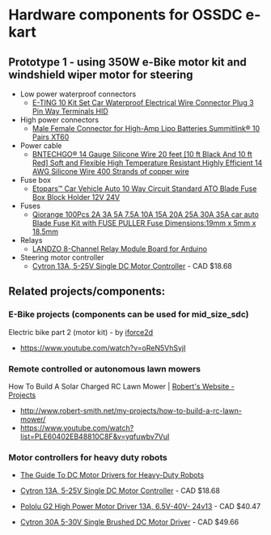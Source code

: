 
# Hardware components for OSSDC e-kart 

## Prototype 1 - using 350W e-Bike motor kit and windshield wiper motor for steering

- Low power waterproof connectors
    - [E-TING 10 Kit Set Car Waterproof Electrical Wire Connector Plug 3 Pin Way Terminals HID](http://a.co/cDR3Unm)
- High power connectors
    - [Male Female Connector for High-Amp Lipo Batteries Summitlink® 10 Pairs XT60](http://a.co/753VSJl)
- Power cable
    - [BNTECHGO® 14 Gauge Silicone Wire 20 feet [10 ft Black And 10 ft Red] Soft and Flexible High Temperature Resistant Highly Efficient 14 AWG Silicone Wire 400 Strands of copper wire](http://a.co/aIyqGQR)
- Fuse box
    - [Etopars™ Car Vehicle Auto 10 Way Circuit Standard ATO Blade Fuse Box Block Holder 12V 24V](http://a.co/10tA0H4)
- Fuses
    - [Qiorange 100Pcs 2A 3A 5A 7.5A 10A 15A 20A 25A 30A 35A car auto Blade Fuse Kit with FUSE PULLER Fuse Dimensions:19mm x 5mm x 18.5mm](http://a.co/dVn0zki)
- Relays
    - [LANDZO 8-Channel Relay Module Board for Arduino](http://a.co/5AEBjzd)
- Steering motor controller
    - [Cytron 13A, 5-25V Single DC Motor Controller](http://www.robotshop.com/ca/en/cytron-13a-5-30v-single-dc-motor-controller.html) - CAD $18.68

## Related projects/components:

### E-Bike projects (components can be used for mid_size_sdc)

Electric bike part 2 (motor kit) - by [iforce2d](https://www.youtube.com/channel/UCTXOorupCLqqQifs2jbz7rQ) 
- https://www.youtube.com/watch?v=oReN5VhSyjI

### Remote controlled or autonomous lawn mowers

How To Build A Solar Charged RC Lawn Mower | [Robert's Website - Projects](http://www.robert-smith.net/my-projects)
- http://www.robert-smith.net/my-projects/how-to-build-a-rc-lawn-mower/
- https://www.youtube.com/watch?list=PLE60402EB48810C8F&v=yqfuwbv7VuI

### Motor controllers for heavy duty robots

- [The Guide To DC Motor Drivers for Heavy-Duty Robots](https://www.intorobotics.com/the-guide-to-dc-motor-drivers-for-heavy-duty-robots)

- [Cytron 13A, 5-25V Single DC Motor Controller](http://www.robotshop.com/ca/en/cytron-13a-5-30v-single-dc-motor-controller.html) - CAD $18.68

- [Pololu G2 High Power Motor Driver 13A, 6.5V-40V- 24v13](http://www.robotshop.com/ca/en/pololu-g2-high-power-motor-driver-13a-65v-40v-24v13.html) - CAD $40.47

- [Cytron 30A 5-30V Single Brushed DC Motor Driver](http://www.robotshop.com/ca/en/cytron-30a-5-30v-single-brushed-dc-motor-driver.html) - CAD $49.66